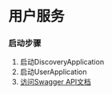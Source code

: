 # 用户服务

### 启动步骤
1. 启动DiscoveryApplication
2. 启动UserApplication
3. [访问Swagger API文档](http://192.168.3.65:8080/swagger-ui.html#/)

